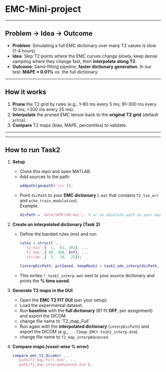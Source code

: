 # EMC-Mini-project

---

## Problem → Idea → Outcome
- **Problem**: Simulating a full EMC dictionary over many T2 values is slow (1-4 hours).
- **Idea**: Skip T2 points where the EMC curves change slowly, keep dense sampling where they change fast, then **interpolate along T2**.
- **Outcome**: Same fitting pipeline, **faster dictionary generation**. In our test: **MAPE ≈ 0.01%** vs. the full dictionary.

---

## How it works
1. **Prune** the T2 grid by rules (e.g., 1–80 ms every 5 ms; 81–300 ms every 10 ms; >300 ms every 25 ms).
2. **Interpolate** the pruned EMC tensor back to the **original T2 grid** (default `pchip`).
3. **Compare** T2 maps (bias, MAPE, percentiles) to validate.

---


---
## How to run Task2

1. **Setup**
   - Clone this repo and open MATLAB.
   - Add sources to the path:
     ```matlab
     addpath(genpath('src'));
     ```
   - Point `dicPath` to your **EMC dictionary** (`.mat` that contains `T2_tse_arr` and `echo_train_modulation`).  
     Example:
     ```matlab
     dicPath = 'data/SEMC149.mat';  % or an absolute path on your machine
     ```

2. **Create an interpolated dictionary (Task 2)**
   - Define the banded rules (ms) and run:
     ```matlab
     rules = struct( ...
       't2_min',{  1,  81, 301}, ...
       't2_max',{ 80, 300, Inf}, ...
       'stride',{  5,  10,  25});

     [interpDicPath, pctSaved, keepMask] = task2_adv_interp(dicPath, rules, 'pchip');
     ```
   - This writes `*_task2_interp.mat` next to your source dictionary and prints the **% time saved**.

3. **Generate T2 maps in the GUI**
   - Open the **EMC T2 FIT GUI** (per your setup).
   - Load the experimental dataset.
   - Run **baseline** with the **full dictionary** (B1 fit **OFF**, per assignment) and export the DICOM.
   - change file name to  'T2_map_Full'.
   - Run again with the **interpolated dictionary** (`interpDicPath`) and export the DICOM (e.g., `...T2map_EMCt-task2_interp.dcm`).
   - change file name to  `T2_map_interpAdvanced`.

4. **Compare maps (voxel-wise % error)**
   ```matlab
   compare_emc_t2_dicoms( ...
     'path/T2_map_Full.dcm', ...
     'path/T2_map_interpAdvanced.dcm');



